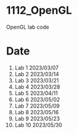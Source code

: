 # 1112_OpenGL
OpenGL lab code

# Date
1. Lab 1 2023/03/07
2. Lab 2 2023/03/14
3. Lab 3 2023/03/21
4. Lab 4 2023/03/28
5. Lab 5 2023/04/11
6. Lab 6 2023/05/02
7. Lab 7 2023/05/09
8. Lab 8 2023/05/16
9. Lab 9 2023/05/23
10. Lab 10 2023/05/30
